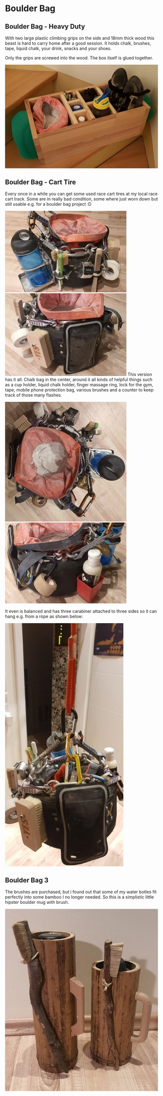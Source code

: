 # Boulder Bag

## Boulder Bag - Heavy Duty

With two large plastic climbing grips on the side and 18mm thick wood this beast is hard to carry home after a good session. It holds chalk, brushes, tape, liquid chalk, your drink, snacks and your shoes.

Only the grips are screwed into the wood. The box itself is glued together.

![boulderbag1](_boulderbag1.webp)

## Boulder Bag - Cart Tire

Every once in a while you can get some used race cart tires at my local race cart track. Some are in really bad condition, some where just worn down but still usable e.g. for a boulder bag project :D

![boulderbag_tire](_boulderbag_tire2.webp) ![boulderbag_tire](_boulderbag_tire3.webp) 
This version has it all: Chalk bag in the center, around it all kinds of helpful things such as a cup holder, liquid chalk holder, finger massage ring, lock for the gym, tape, mobile phone protection bag, various brushes and a counter to keep track of those many flashes.

![boulderbag_tire](_boulderbag_tire1.webp) ![boulderbag_tire](_boulderbag_tire4.webp)

It even is balanced and has three carabiner attached to three sides so it can hang e.g. from a rope as shown below:

![boulderbag_tire](_boulderbag_tire5.webp)

## Boulder Bag 3

The brushes are purchased, but i found out that some of my water botles fit perfectly into some bamboo I no longer needed. So this is a simplistic little hipster boulder mug with brush.

![boulderbag3](_boulderbag_baboo.webp)
